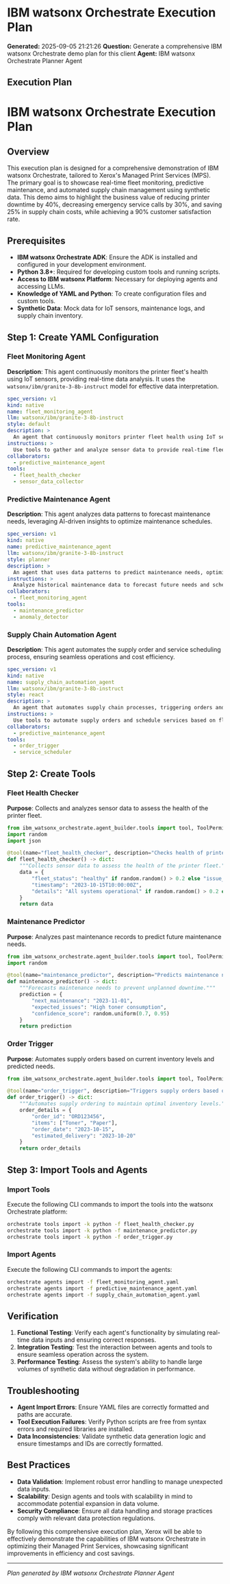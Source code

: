 # IBM watsonx Orchestrate Execution Plan

**Generated:** 2025-09-05 21:21:26
**Question:** Generate a comprehensive IBM watsonx Orchestrate demo plan for this client
**Agent:** IBM watsonx Orchestrate Planner Agent

## Execution Plan

# IBM watsonx Orchestrate Execution Plan

## Overview
This execution plan is designed for a comprehensive demonstration of IBM watsonx Orchestrate, tailored to Xerox's Managed Print Services (MPS). The primary goal is to showcase real-time fleet monitoring, predictive maintenance, and automated supply chain management using synthetic data. This demo aims to highlight the business value of reducing printer downtime by 40%, decreasing emergency service calls by 30%, and saving 25% in supply chain costs, while achieving a 90% customer satisfaction rate.

## Prerequisites
- **IBM watsonx Orchestrate ADK**: Ensure the ADK is installed and configured in your development environment.
- **Python 3.8+**: Required for developing custom tools and running scripts.
- **Access to IBM watsonx Platform**: Necessary for deploying agents and accessing LLMs.
- **Knowledge of YAML and Python**: To create configuration files and custom tools.
- **Synthetic Data**: Mock data for IoT sensors, maintenance logs, and supply chain inventory.

## Step 1: Create YAML Configuration

### Fleet Monitoring Agent
**Description**: This agent continuously monitors the printer fleet's health using IoT sensors, providing real-time data analysis. It uses the `watsonx/ibm/granite-3-8b-instruct` model for effective data interpretation.

```yaml
spec_version: v1
kind: native
name: fleet_monitoring_agent
llm: watsonx/ibm/granite-3-8b-instruct
style: default
description: >
  An agent that continuously monitors printer fleet health using IoT sensors, providing insights and alerts for real-time data analysis.
instructions: >
  Use tools to gather and analyze sensor data to provide real-time fleet status and alerts.
collaborators:
  - predictive_maintenance_agent
tools:
  - fleet_health_checker
  - sensor_data_collector
```

### Predictive Maintenance Agent
**Description**: This agent analyzes data patterns to forecast maintenance needs, leveraging AI-driven insights to optimize maintenance schedules.

```yaml
spec_version: v1
kind: native
name: predictive_maintenance_agent
llm: watsonx/ibm/granite-3-8b-instruct
style: planner
description: >
  An agent that uses data patterns to predict maintenance needs, optimizing schedules and reducing downtime.
instructions: >
  Analyze historical maintenance data to forecast future needs and schedule maintenance proactively.
collaborators:
  - fleet_monitoring_agent
tools:
  - maintenance_predictor
  - anomaly_detector
```

### Supply Chain Automation Agent
**Description**: This agent automates the supply order and service scheduling process, ensuring seamless operations and cost efficiency.

```yaml
spec_version: v1
kind: native
name: supply_chain_automation_agent
llm: watsonx/ibm/granite-3-8b-instruct
style: react
description: >
  An agent that automates supply chain processes, triggering orders and scheduling services to enhance operational efficiency.
instructions: >
  Use tools to automate supply orders and schedule services based on fleet monitoring insights.
collaborators:
  - predictive_maintenance_agent
tools:
  - order_trigger
  - service_scheduler
```

## Step 2: Create Tools

### Fleet Health Checker
**Purpose**: Collects and analyzes sensor data to assess the health of the printer fleet.

```python
from ibm_watsonx_orchestrate.agent_builder.tools import tool, ToolPermission
import random
import json

@tool(name="fleet_health_checker", description="Checks health of printer fleet using sensor data", permission=ToolPermission.ADMIN)
def fleet_health_checker() -> dict:
    """Collects sensor data to assess the health of the printer fleet."""
    data = {
        "fleet_status": "healthy" if random.random() > 0.2 else "issue_detected",
        "timestamp": "2023-10-15T10:00:00Z",
        "details": "All systems operational" if random.random() > 0.2 else "Paper jam detected in Printer 5"
    }
    return data
```

### Maintenance Predictor
**Purpose**: Analyzes past maintenance records to predict future maintenance needs.

```python
from ibm_watsonx_orchestrate.agent_builder.tools import tool, ToolPermission
import random

@tool(name="maintenance_predictor", description="Predicts maintenance needs based on historical data", permission=ToolPermission.ADMIN)
def maintenance_predictor() -> dict:
    """Forecasts maintenance needs to prevent unplanned downtime."""
    prediction = {
        "next_maintenance": "2023-11-01",
        "expected_issues": "High toner consumption",
        "confidence_score": random.uniform(0.7, 0.95)
    }
    return prediction
```

### Order Trigger
**Purpose**: Automates supply orders based on current inventory levels and predicted needs.

```python
from ibm_watsonx_orchestrate.agent_builder.tools import tool, ToolPermission

@tool(name="order_trigger", description="Triggers supply orders based on inventory levels", permission=ToolPermission.ADMIN)
def order_trigger() -> dict:
    """Automates supply ordering to maintain optimal inventory levels."""
    order_details = {
        "order_id": "ORD123456",
        "items": ["Toner", "Paper"],
        "order_date": "2023-10-15",
        "estimated_delivery": "2023-10-20"
    }
    return order_details
```

## Step 3: Import Tools and Agents

### Import Tools
Execute the following CLI commands to import the tools into the watsonx Orchestrate platform:

```bash
orchestrate tools import -k python -f fleet_health_checker.py
orchestrate tools import -k python -f maintenance_predictor.py
orchestrate tools import -k python -f order_trigger.py
```

### Import Agents
Execute the following CLI commands to import the agents:

```bash
orchestrate agents import -f fleet_monitoring_agent.yaml
orchestrate agents import -f predictive_maintenance_agent.yaml
orchestrate agents import -f supply_chain_automation_agent.yaml
```

## Verification
1. **Functional Testing**: Verify each agent's functionality by simulating real-time data inputs and ensuring correct responses.
2. **Integration Testing**: Test the interaction between agents and tools to ensure seamless operation across the system.
3. **Performance Testing**: Assess the system's ability to handle large volumes of synthetic data without degradation in performance.

## Troubleshooting
- **Agent Import Errors**: Ensure YAML files are correctly formatted and paths are accurate.
- **Tool Execution Failures**: Verify Python scripts are free from syntax errors and required libraries are installed.
- **Data Inconsistencies**: Validate synthetic data generation logic and ensure timestamps and IDs are correctly formatted.

## Best Practices
- **Data Validation**: Implement robust error handling to manage unexpected data inputs.
- **Scalability**: Design agents and tools with scalability in mind to accommodate potential expansion in data volume.
- **Security Compliance**: Ensure all data handling and storage practices comply with relevant data protection regulations.

By following this comprehensive execution plan, Xerox will be able to effectively demonstrate the capabilities of IBM watsonx Orchestrate in optimizing their Managed Print Services, showcasing significant improvements in efficiency and cost savings.

---
*Plan generated by IBM watsonx Orchestrate Planner Agent*
